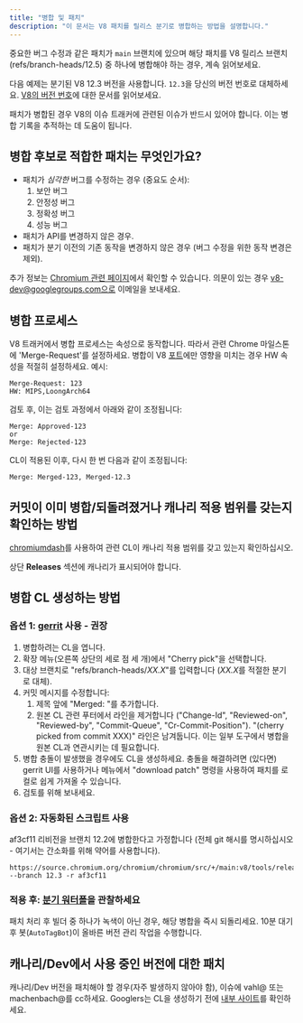 ```yaml
---
title: "병합 및 패치"
description: "이 문서는 V8 패치를 릴리스 분기로 병합하는 방법을 설명합니다."
---
```

중요한 버그 수정과 같은 패치가 `main` 브랜치에 있으며 해당 패치를 V8 릴리스 브랜치(refs/branch-heads/12.5) 중 하나에 병합해야 하는 경우, 계속 읽어보세요.

다음 예제는 분기된 V8 12.3 버전을 사용합니다. `12.3`을 당신의 버전 번호로 대체하세요. [V8의 버전 번호](/docs/version-numbers)에 대한 문서를 읽어보세요.

패치가 병합된 경우 V8의 이슈 트래커에 관련된 이슈가 반드시 있어야 합니다. 이는 병합 기록을 추적하는 데 도움이 됩니다.

## 병합 후보로 적합한 패치는 무엇인가요?

- 패치가 *심각한* 버그를 수정하는 경우 (중요도 순서):
    1. 보안 버그
    1. 안정성 버그
    1. 정확성 버그
    1. 성능 버그
- 패치가 API를 변경하지 않은 경우.
- 패치가 분기 이전의 기존 동작을 변경하지 않은 경우 (버그 수정을 위한 동작 변경은 제외).

추가 정보는 [Chromium 관련 페이지](https://chromium.googlesource.com/chromium/src/+/HEAD/docs/process/merge_request.md)에서 확인할 수 있습니다. 의문이 있는 경우 v8-dev@googlegroups.com으로 이메일을 보내세요.

## 병합 프로세스

V8 트래커에서 병합 프로세스는 속성으로 동작합니다. 따라서 관련 Chrome 마일스톤에 'Merge-Request'를 설정하세요. 병합이 V8 [포트](https://v8.dev/docs/ports)에만 영향을 미치는 경우 HW 속성을 적절히 설정하세요. 예시:

```
Merge-Request: 123
HW: MIPS,LoongArch64
```

검토 후, 이는 검토 과정에서 아래와 같이 조정됩니다:

```
Merge: Approved-123
or
Merge: Rejected-123
```

CL이 적용된 이후, 다시 한 번 다음과 같이 조정됩니다:

```
Merge: Merged-123, Merged-12.3
```

## 커밋이 이미 병합/되돌려졌거나 캐나리 적용 범위를 갖는지 확인하는 방법

[chromiumdash](https://chromiumdash.appspot.com/commit/)를 사용하여 관련 CL이 캐나리 적용 범위를 갖고 있는지 확인하십시오.


상단 **Releases** 섹션에 캐나리가 표시되어야 합니다.

## 병합 CL 생성하는 방법

### 옵션 1: [gerrit](https://chromium-review.googlesource.com/) 사용 - 권장


1. 병합하려는 CL을 엽니다.
1. 확장 메뉴(오른쪽 상단의 세로 점 세 개)에서 "Cherry pick"을 선택합니다.
1. 대상 브랜치로 "refs/branch-heads/*XX.X*"를 입력합니다 (*XX.X*를 적절한 분기로 대체).
1. 커밋 메시지를 수정합니다:
   1. 제목 앞에 "Merged: "를 추가합니다.
   1. 원본 CL 관련 푸터에서 라인을 제거합니다 ("Change-Id", "Reviewed-on", "Reviewed-by", "Commit-Queue", "Cr-Commit-Position"). "(cherry picked from commit XXX)" 라인은 남겨둡니다. 이는 일부 도구에서 병합을 원본 CL과 연관시키는 데 필요합니다.
1. 병합 충돌이 발생했을 경우에도 CL을 생성하세요. 충돌을 해결하려면 (있다면) gerrit UI를 사용하거나 메뉴에서 "download patch" 명령을 사용하여 패치를 로컬로 쉽게 가져올 수 있습니다.
1. 검토를 위해 보내세요.

### 옵션 2: 자동화된 스크립트 사용

af3cf11 리비전을 브랜치 12.2에 병합한다고 가정합니다 (전체 git 해시를 명시하십시오 - 여기서는 간소화를 위해 약어를 사용합니다).

```
https://source.chromium.org/chromium/chromium/src/+/main:v8/tools/release/merge_to_branch_gerrit.py --branch 12.3 -r af3cf11
```


### 적용 후: [분기 워터폴](https://ci.chromium.org/p/v8)을 관찰하세요

패치 처리 후 빌더 중 하나가 녹색이 아닌 경우, 해당 병합을 즉시 되돌리세요. 10분 대기 후 봇(`AutoTagBot`)이 올바른 버전 관리 작업을 수행합니다.

## 캐나리/Dev에서 사용 중인 버전에 대한 패치

캐나리/Dev 버전을 패치해야 할 경우(자주 발생하지 않아야 함), 이슈에 vahl@ 또는 machenbach@를 cc하세요. Googlers는 CL을 생성하기 전에 [내부 사이트](http://g3doc/company/teams/v8/patching_a_version)를 확인하세요.

